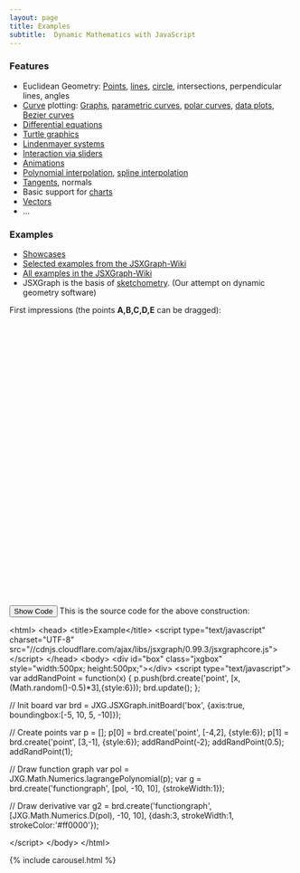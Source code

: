 ```yaml
---
layout: page
title: Examples
subtitle:  Dynamic Mathematics with JavaScript
---
```


### Features

* Euclidean Geometry:
    [Points](/wiki/index.php/Point), [lines](/wiki/index.php/Line), [circle](/wiki/index.php/Circle), intersections, perpendicular lines, angles
* [Curve](/wiki/index.php/Curve) plotting: [Graphs](/wiki/index.php/Simple_function_plotter),     [parametric curves](/wiki/index.php/Lissajous_curves), [polar curves](/wiki/index.php/Archimedean_spiral), [data plots](/wiki/index.php/Data_plot_of_live_data_via_AJAX), [Bezier curves](/wiki/index.php/Bezier_curves)
* [Differential equations](/wiki/index.php/Lotka-Volterra_equations)
* [Turtle graphics](/wiki/index.php/Category:Turtle_Graphics)
* [Lindenmayer systems](/wiki/index.php/L-systems)
* [Interaction via sliders](/wiki/index.php/Lissajous_curves)
* [Animations](/wiki/index.php/Animation_II)
* [Polynomial interpolation](/wiki/index.php/Lagrange_interpolation), [spline interpolation](/wiki/index.php/Cubic_spline_interpolation)
* [Tangents](/wiki/index.php/Mean_Value_Theorem), normals
* Basic support for [charts](/wiki/index.php/Category:Charts)
* [Vectors](/wiki/index.php/Matrix_multiplication)
* ...

### Examples

* <a href="/showcase">Showcases</a>
* <a href="/wiki/index.php/Showcases">Selected examples from the JSXGraph-Wiki</a>
* <a href="/wiki/index.php/Category:Examples">All examples in the JSXGraph-Wiki</a>
* JSXGraph is the basis of [sketchometry](//sketchometry.org). (Our attempt on dynamic geometry software)

First impressions (the points **A,B,C,D,E** can be dragged):

<div id="box" class="jxgbox" style="width:500px; height:500px;"></div>
<script type='text/javascript'>
(function(){
    var addPoint = function(x) {
      p.push(brd.create('point',
                  [x, (Math.random() - 0.5) * 3], {style:6}));
      brd.update();
    };

    var brd = JXG.JSXGraph.initBoard('box',
               {axis:true, boundingbox:[-5, 10, 5, -10]});
    var p = [];
    p[0] = brd.create('point', [-4,2], {style:6});
    p[1] = brd.create('point', [3,-1], {style:6});
    addPoint(-2);
    addPoint(0.5);
    addPoint(1);
    var pol = JXG.Math.Numerics.lagrangePolynomial(p);
    var g = brd.create('functiongraph', [pol, -10, 10], {strokeWidth:1});
    var g2 = brd.create('functiongraph', [JXG.Math.Numerics.D(pol), -10, 10],
               {dash:3, strokeWidth:1, strokeColor:'#ff0000'});

})();
</script>
<button onclick="hideshow()">Show Code</button>
This is the source code for the above construction:
<div id="examplecode">
&lt;html&gt;
&lt;head&gt;
  &lt;title&gt;Example&lt;/title&gt;
  &lt;script type="text/javascript" charset="UTF-8"
   src="//cdnjs.cloudflare.com/ajax/libs/jsxgraph/0.99.3/jsxgraphcore.js"&gt;&lt;/script&gt;
&lt;/head&gt;
&lt;body&gt;
&lt;div id="box" class="jxgbox" style="width:500px; height:500px;"&gt;&lt;/div&gt;
&lt;script type="text/javascript"&gt;
var addRandPoint = function(x) {
  p.push(brd.create('point',
              [x,(Math.random()-0.5)*3],{style:6}));
  brd.update();
};

// Init board
var brd = JXG.JSXGraph.initBoard('box',
            {axis:true, boundingbox:[-5, 10, 5, -10]});

// Create points
var p = [];
p[0] = brd.create('point', [-4,2], {style:6});
p[1] = brd.create('point', [3,-1], {style:6});
addRandPoint(-2);
addRandPoint(0.5);
addRandPoint(1);

// Draw function graph
var pol = JXG.Math.Numerics.lagrangePolynomial(p);
var g = brd.create('functiongraph', [pol, -10, 10], {strokeWidth:1});

// Draw derivative
var g2 = brd.create('functiongraph', [JXG.Math.Numerics.D(pol), -10, 10],
           {dash:3, strokeWidth:1, strokeColor:'#ff0000'});

&lt;/script&gt;
&lt;/body&gt;
&lt;/html&gt;
</div>
<script type='text/javascript'>
function hideshow() {
    var x = document.getElementById("examplecode");
    if (x.style.display === "none") {
        x.style.display = "block";
    } else {
        x.style.display = "none";
    }
}
</script>
{% include carousel.html %}
